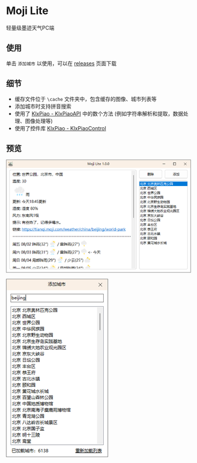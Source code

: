 # Moji Lite

轻量级墨迹天气PC端

## 使用

单击 ```添加城市``` 以使用，可以在 [releases](https://github.com/miniyu157/MojiLite/releases) 页面下载

## 细节

- 缓存文件位于 ```\cache``` 文件夹中，包含缓存的图像、城市列表等
- 添加城市时支持拼音搜索
- 使用了 [KlxPiao - KlxPiaoAPI](https://github.com/miniyu157/KlxPiao) 中的数个方法 (例如字符串解析和提取，数据处理、图像处理等)
- 使用了控件库 [KlxPiao - KlxPiaoControl](https://github.com/miniyu157/KlxPiao)

## 预览

![home](Screenshot/home.png)

![addcity](Screenshot/addcity.png)